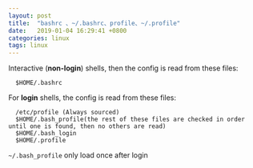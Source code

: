 ```yaml
---
layout: post
title:  "bashrc 、~/.bashrc、profile、~/.profile"
date:   2019-01-04 16:29:41 +0800
categories: linux
tags: linux
---
```



Interactive (**non-login**) shells, then the config is read from these files:

```
  $HOME/.bashrc
```


For **login** shells, the config is read from these files:

```
  /etc/profile (Always sourced)
  $HOME/.bash_profile(the rest of these files are checked in order until one is found, then no others are read)
  $HOME/.bash_login
  $HOME/.profile
```

```~/.bash_profile``` only load once after login
